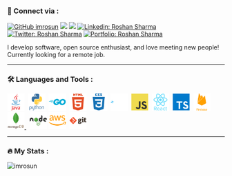 ### :calling: Connect via :
[![GitHub imrosun](https://img.shields.io/github/followers/imrosun?label=follow&style=social)](https://github.com/imrosun)
![](https://github.com/Your_Repository_Name/Your_GIF_Name.gif)
![](https://komarev.com/ghpvc/?username=imrosun)
[![Linkedin: Roshan Sharma](https://img.shields.io/badge/-Roshan%20Sharma-blue?style=flat-square&logo=Linkedin&logoColor=white&link=https://www.linkedin.com/in/roshan-sharma-/)](https://www.linkedin.com/in/roshan-sharma-bbb6ba178//)
[![Twitter: Roshan Sharma](https://img.shields.io/twitter/follow/imrosun?color=yellowgreen&style=social)](https://twitter.com/imrosun)
[![Portfolio: Roshan Sharma](https://img.shields.io/static/v1?label=Portfolio&message=RoshanSharma&color=success)](https://roshan-sharma.vercel.app/)


I develop software, open source enthusiast, and love meeting new people!
Currently looking for a remote job.

<!---
---
### :man_technologist: About Me :
- 👋 Hi, I am Roshan Sharma Looking for a job as a developer
- 👀 I have skills in data structure and algorithms
- 🌱 I’m currently working on Open source projects
- 💞️ I’m looking for a software developer or software engineer role
-->

---

### :hammer_and_wrench: Languages and Tools :  
<div>
  <a href="https://www.java.com/en/" target="_blank" rel="noreferrer"> <img src="https://github.com/devicons/devicon/blob/master/icons/java/java-original-wordmark.svg" title="Java" alt="Java" width="40" height="40"/></a>&nbsp; 
  <a href="https://www.python.org/" target="_blank" rel="noreferrer"> <img src="https://github.com/devicons/devicon/blob/master/icons/python/python-original-wordmark.svg" title="Python" alt="Python" width="40" height="40"/></a>&nbsp;
  <a href="https://www.golang.org/" target="_blank" rel="noreferrer"> <img src="https://github.com/devicons/devicon/blob/master/icons/go/go-original-wordmark.svg" title="Golang" alt="Golang" width="40" height="40"/></a>&nbsp;
  <a href="https://html.com/" target="_blank" rel="noreferrer"> <img src="https://github.com/devicons/devicon/blob/master/icons/html5/html5-plain-wordmark.svg" title="HTML5" alt="HTML" width="40" height="40"/></a>&nbsp;
  <a href="https://www.w3schools.com/css/" target="_blank" rel="noreferrer"> <img src="https://github.com/devicons/devicon/blob/master/icons/css3/css3-plain-wordmark.svg"  title="CSS3" alt="CSS" width="40" height="40"/></a>&nbsp;
  <a href="https://www.tailwindcss.com/" target="_blank" rel="noreferrer"> <img src="https://github.com/devicons/devicon/blob/master/icons/tailwindcss/tailwindcss-original-wordmark.svg" title="TailwindCSS" alt="TailwindCSS" width="40" height="40"/></a>&nbsp;
  <a href="https://www.javascript.com/" target="_blank" rel="noreferrer"> <img src="https://github.com/devicons/devicon/blob/master/icons/javascript/javascript-original.svg" title="JavaScript" alt="JavaScript" width="40" height="40"/></a>&nbsp;
  <a href="https://reactjs.org/" target="_blank" rel="noreferrer"> <img src="https://raw.githubusercontent.com/devicons/devicon/master/icons/react/react-original-wordmark.svg" alt="react" width="40" height="40"/></a>&nbsp;
  <a href="https://typescript.org/" target="_blank" rel="noreferrer"> <img src="https://github.com/devicons/devicon/blob/master/icons/typescript/typescript-original.svg" title="Typescript" alt="Typescript" width="40" height="40"/></a>&nbsp;   
  <a href="https://firebase.google.com/" target="_blank" rel="noreferrer"> <img src="https://github.com/devicons/devicon/blob/master/icons/firebase/firebase-plain-wordmark.svg" title="Firebase" alt="Firebase" width="40" height="40"/></a>&nbsp;
  <a href="https://www.mongodb.com/" target="_blank" rel="noreferrer"> <img src="https://raw.githubusercontent.com/devicons/devicon/master/icons/mongodb/mongodb-original-wordmark.svg" alt="mongodb" width="40" height="40"/> </a>&nbsp;
  <a href="https://nodejs.org/" target="_blank" rel="noreferrer"> <img src="https://github.com/devicons/devicon/blob/master/icons/nodejs/nodejs-original-wordmark.svg" title="NodeJS" alt="NodeJS" width="40" height="40"/></a>  
  <a href="https://aws.amazon.com/" target="_blank" rel="noreferrer"> <img src="https://github.com/devicons/devicon/blob/master/icons/amazonwebservices/amazonwebservices-plain-wordmark.svg" title="AWS" alt="AWS" width="40" height="40"/></a>&nbsp;
  <a href="https://github.com/" target="_blank" rel="noreferrer"> <img src="https://github.com/devicons/devicon/blob/master/icons/git/git-original-wordmark.svg" title="Git" alt="Git" width="40" height="40"/></a>&nbsp;
</div>

---
### :fire: My Stats :
<p><img  src="http://github-readme-streak-stats.herokuapp.com?user=imrosun&range=last_30_days&theme=onedark&background=000000" width="500" range="Last 30 Days" alt="imrosun" /></p>

<!-- <p><img  src="https://github-readme-stats.vercel.app/api/top-langs/?username=imrosun&layout=compact&theme=dark" width="400" alt="imrosun" /></p>

<p><img  src="https://github-readme-stats.vercel.app/api?username=imrosun&show_icons=true&locale=en&theme=radical" width="350" alt="imrosun" /></p> -->

<!--- 
imrosun/imrosun is a ✨ special ✨ repository because its `README.md` (this file) appears on your GitHub profile.
Let's make the clean world
You can click the Preview link to take a look at your changes.
--->
